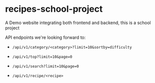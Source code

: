 # recipes-school-project

A Demo website integrating both frontend and backend, this is a school project

API endpoints we're looking forward to:

- `/api/v1/category/<category>?limit=10&sortby=difficulty`

- `/api/v1/top?limit=10&page=0`

- `/api/v1/search?limit=10&page=0`

- `/api/v1/recipe/<recipe>`
